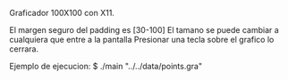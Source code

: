 Graficador 100X100 con X11.

El margen seguro del padding es [30-100]
El tamano se puede cambiar a cualquiera que entre a la pantalla
Presionar una tecla sobre el grafico lo cerrara.

Ejemplo de ejecucion: $ ./main "../../data/points.gra"
